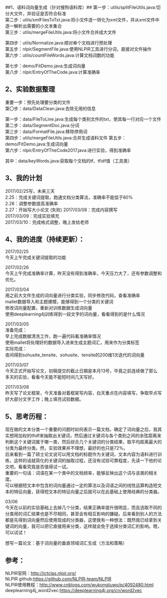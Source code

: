 ##1、语料词向量生成（针对搜狗语料库）##
第一步：utils/splitFileUtils.java:切分大文件，并验证是否符合标准  
第二步：utils/xmlFilesToTxt.java:将小文件逐一转化为xml文件，并从xml文件中逐一解析出需要的小文本集合  
第三步：utils/mergeFileUtils.java:将小文件合并成大文件  

第四步：utils/Normalize.java:顺对单个文档进行预处理  
第五步：nlpir/SegmentFile.java:使用NLPIR工具进行分词，直接对文件操作  
第六步：utils/countFileWords.java:计算文档词数的功能  

第七步：demo/FitDemo.java:生成词向量  
第八步：nlpir/EntryOfTheCode.java:计算准确率  

## 2、实验数据整理   ##
重要一步：预先处理要分类的文件  
第〇步：data/DataClean.java:去除无用的信息  

第一步：data/FileToLine.java:生成每个类别文件的txt，使其每一行对应一个文件  
第二步：data/SegmentDoc.java:分词  
第三步：data/FormatFile.java:移除停用词  
第四步：utils/mergeFileUtils.java:合并生成语料文件
第五步：demo/FitDemo.java:生成词向量  
第六步：nlpir/EntryOfTheCode2017.java:进行实验，得到准确率  

其中：data/keyWords.java:获取每个文档的tf、tfidf值（工具类）  

## 3、我的计划 ##
2017/02/25写，未来三天  
2.25：完成关键词提取，跑通文档分类算法，准确率不能低于60%  
2.26：调整参数提高准确率  
2.27：开始写大小论文  (失败)
2017/03/08：完成内容撰写  
2017/03/09：完成实验填充  
2017/03/10：完成格式调整，晚上发给老师  

		
## 4、我的进度（持续更新）： ##
2017/02/25  
今天上午完成关键词提取的功能  
	
2017/02/26  
今天上午完成准确率计算，昨天没有得到准确率，今天压力大了，还有参数调整和优化。  

2017/03/04  
用之前大文件生成的词向量进行分类实验，同步修改代码，查看准确率  
mallet数据导入和主题建模，能够得到一个分类的关键词  
修改词向量配置，重新对训练数据生成词向量  
使用deeplearning4j训练得到一段文字的词向量，看看得到的是什么情况  

2017/03/05  
准备完成：  
早上完成数据清洗工作，跑一遍代码看准确率情况  
使用mallet将处理好的数据导入进来生成主题词汇，用来作为分类标签  
实际完成：  
夜间得到sohusite_tensite、sohusite、tensite的200维1次迭代的词向量  

2017/03/07  
今天正式开始写论文，初稿提交的截止日期是本月13号，毕竟之前连续做了那么多天的实验，看看今天能不能短时间几天写好。  

2017/03/08  
昨天写了论文框架，今天准备对着框架写内容，白天重点在内容填写，争取早点写好大部分文字工作；晚上填充试验数据。

## 5、思考历程： ##
现在做的文本分类一个重要的问题时如何表示一篇文档，确定了词向量之后，我其实想用加权的tfidf来抽取出关键词，然后通过关键词与各个类别之间的余弦距离来判断这个关键词属于哪一类，然后综合几个关键词的分类结果，取平均距离最大的分类为最终分类。然，实验效果并不理想，最好的也只是72%。  
后来看到一篇了硕士论文说可以用文档的标题作为关键词，文本内容为语料进行训练，这样的话就简化的关键词的抽取过程，还没有试验可靠程度，先读一下他的论文吧，看看究竟是否值得试一试。  
重要的一句话：词语在某一个类中的文档频率，能够反映出这个词与该类的相关度。  
可以根据短文本中包含的词向量通过一定的算法以及词语之间的线性运算构造短文本的特征向量，获得短文本的特征向量之后就可以在此基础上使用经典的分类器。



03/06  
今天在以前的实验基础上去掉几个分类，结果正确率提升很明显，而且选取不同的分类用的词汇结果也是不尽相同，甚至会有相互影响的嫌疑。后来看到别人的方法都是先得到词向量然后使用现成的分类器，这使我有一种想法：既然我已经拿到关键词的向量，我可以把它直接用来分类，这样就会免于选择分类词汇的影响。嗯，可以试试！  


想写一篇论文：基于词向量的垂直领域词汇生成（方法和策略）  
##  参考： ##
NLPIR官网：http://ictclas.nlpir.org/  
NLPIR github:https://github.com/NLPIR-team/NLPIR  
NLPIR使用教程：http://www.cnblogs.com/wukongjiuwo/p/4092480.html  
deeplearning4j_word2vec:https://deeplearning4j.org/cn/word2vec